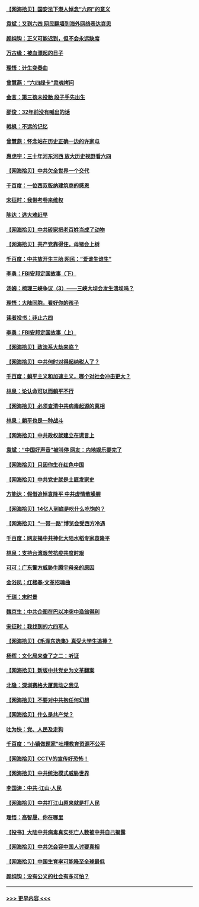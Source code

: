 #### [【网海拾贝】国安法下港人悼念“六四”的意义](../pages/nsc993/n13001039.md?t=06060701) 
#### [袁斌：又到六四 网民翻墙到海外网络表达哀思](../pages/nsc993/n13000995.md?t=06060701) 
#### [颜纯钩：正义可能迟到，但不会永远缺席](../pages/nsc993/n13000920.md?t=06060701) 
#### [万古缘：被血漂起的日子](../pages/nsc993/n13000914.md?t=06060701) 
#### [理悟：计生变奏曲](../pages/nsc993/n13000414.md?t=06060701) 
#### [曾慧燕：“六四绿卡”灵魂拷问](../pages/nsc993/n13000277.md?t=06060701) 
#### [金言：第三孩未投胎 段子手先出生](../pages/nsc993/n13000215.md?t=06060701) 
#### [邵俊：32年前没有喊出的话](../pages/nsc993/n13000181.md?t=06060701) 
#### [戟枫：不远的记忆](../pages/nsc993/n13000121.md?t=06060701) 
#### [曾慧燕：怀念站在历史正确一边的许家屯](../pages/nsc993/n13000073.md?t=06060701) 
#### [惠虎宇：三十年河东河西 放大历史视野看六四](../pages/nsc993/n13000018.md?t=06060701) 
#### [【网海拾贝】中共欠全世界一个交代](../pages/nsc993/n12998706.md?t=06060701) 
#### [千百度：一位西双版纳建筑商的感恩](../pages/nsc993/n12998487.md?t=06060701) 
#### [宋征时：我带考卷来维权](../pages/nsc993/n12994088.md?t=06060701) 
#### [陈达：逃大难赶早](../pages/nsc993/n12993569.md?t=06060701) 
#### [【网海拾贝】中共砖家把老百姓当成了动物](../pages/nsc993/n12993483.md?t=06060701) 
#### [【网海拾贝】共产党靠得住，母猪会上树](../pages/nsc993/n12990730.md?t=06060701) 
#### [千百度：中共放开生三胎 网民：“爱谁生谁生”](../pages/nsc993/n12990644.md?t=06060701) 
#### [李勇：FBI安邦定国故事（下）](../pages/nsc993/n12987854.md?t=06060701) 
#### [汤姆：梳理三峡争议（3）——三峡大坝会发生溃坝吗？](../pages/nsc993/n12989806.md?t=06060701) 
#### [理悟：大陆同胞，看好你的孩子](../pages/nsc993/n12989778.md?t=06060701) 
#### [读者投书：非止六四](../pages/nsc993/n12989673.md?t=06060701) 
#### [李勇：FBI安邦定国故事（上）](../pages/nsc993/n12987749.md?t=06060701) 
#### [【网海拾贝】政法系大劫来临？](../pages/nsc993/n12987596.md?t=06060701) 
#### [【网海拾贝】中共何时对得起纳税人了？](../pages/nsc993/n12985578.md?t=06060701) 
#### [千百度：躺平主义和加速主义，哪个对社会冲击更大？](../pages/nsc993/n12985512.md?t=06060701) 
#### [林泉：论认命可以而躺平不行](../pages/nsc993/n12985505.md?t=06060701) 
#### [【网海拾贝】必须查清中共病毒起源的真相](../pages/nsc993/n12984276.md?t=06060701) 
#### [林泉：躺平也是一种战斗](../pages/nsc993/n12984194.md?t=06060701) 
#### [【网海拾贝】中共政权就建立在谎言上](../pages/nsc993/n12981880.md?t=06060701) 
#### [袁斌：“中国好声音”被叫停 网友：内地娱乐要完了](../pages/nsc993/n12981826.md?t=06060701) 
#### [【网海拾贝】只因你生在红色中国](../pages/nsc993/n12979096.md?t=06060701) 
#### [【网海拾贝】中共党史就是土匪发家史](../pages/nsc993/n12976478.md?t=06060701) 
#### [方能达：假借追悼袁隆平 中共虚情散臊腥](../pages/nsc993/n12976396.md?t=06060701) 
#### [【网海拾贝】14亿人到底是吃什么吃饱的？](../pages/nsc993/n12974125.md?t=06060701) 
#### [【网海拾贝】“一带一路”博览会受西方冷遇](../pages/nsc993/n12971787.md?t=06060701) 
#### [千百度：网友揭中共神化大陆水稻专家袁隆平](../pages/nsc993/n12971733.md?t=06060701) 
#### [林泉：支持台湾艰苦抗疫共度时艰](../pages/nsc993/n12971350.md?t=06060701) 
#### [可可：广东警方威胁牛腾宇母亲的原因](../pages/nsc993/n12971100.md?t=06060701) 
#### [金浴凤：红楼春·文革招魂曲](../pages/nsc993/n12970354.md?t=06060701) 
#### [千瑞：末时景](../pages/nsc993/n12970337.md?t=06060701) 
#### [魏京生：中共企图在巴以冲突中渔翁得利](../pages/nsc993/n12970286.md?t=06060701) 
#### [宋征时：我找到的六四军人](../pages/nsc993/n12970213.md?t=06060701) 
#### [【网海拾贝】《毛泽东选集》真受大学生追捧？](../pages/nsc993/n12968779.md?t=06060701) 
#### [杨晖：文化局来查了之二：听证](../pages/nsc993/n12966528.md?t=06060701) 
#### [【网海拾贝】新版中共党史为文革翻案](../pages/nsc993/n12967526.md?t=06060701) 
#### [北隐：深圳赛格大厦晃动之我见](../pages/nsc993/n12967393.md?t=06060701) 
#### [【网海拾贝】不要对中共抱任何幻想](../pages/nsc993/n12965222.md?t=06060701) 
#### [【网海拾贝】什么是共产党？](../pages/nsc993/n12962781.md?t=06060701) 
#### [吐为快：党、人民及走狗](../pages/nsc993/n12962747.md?t=06060701) 
#### [千百度：“小镇做题家”吐槽教育资源不公平](../pages/nsc993/n12962705.md?t=06060701) 
#### [【网海拾贝】CCTV的宣传好恐怖！](../pages/nsc993/n12959984.md?t=06060701) 
#### [【网海拾贝】中共统治模式威胁世界](../pages/nsc993/n12957622.md?t=06060701) 
#### [李国涛：中共‧江山‧人民](../pages/nsc993/n12957502.md?t=06060701) 
#### [【网海拾贝】中共打江山原来就是打人民](../pages/nsc993/n12954345.md?t=06060701) 
#### [理悟：高智晟，你在哪里](../pages/nsc993/n12953115.md?t=06060701) 
#### [【投书】大陆中共病毒真实死亡人数被中共自己揭露](../pages/nsc993/n12953050.md?t=06060701) 
#### [【网海拾贝】中共怎会容中国人讨要真相](../pages/nsc993/n12952161.md?t=06060701) 
#### [【网海拾贝】中国生育率可能降至全球最低](../pages/nsc993/n12948793.md?t=06060701) 
#### [颜纯钩：没有公义的社会有多可怕？](../pages/nsc993/n12947626.md?t=06060701) 

----
#### [ >>> 更早内容 <<< ](../indexes/nsc993-earlier.md)
